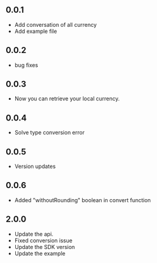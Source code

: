 ## 0.0.1

- Add conversation of all currency
- Add example file

## 0.0.2

- bug fixes

## 0.0.3

- Now you can retrieve your local currency.

## 0.0.4

- Solve type conversion error

## 0.0.5

- Version updates

## 0.0.6

- Added "withoutRounding" boolean in convert function

## 2.0.0

- Update the api.
- Fixed conversion issue
- Update the SDK version
- Update the example